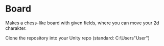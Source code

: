 # Board
Makes a chess-like board with given fields, where you can move your 2d charakter.

Clone the repository into your Unity repo (standard: C:\Users\"User")
